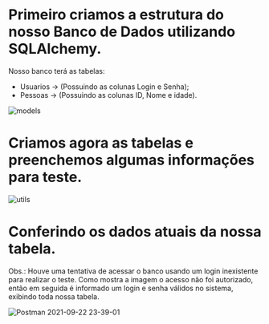 # Primeiro criamos a estrutura do nosso Banco de Dados utilizando SQLAlchemy.

<p>Nosso banco terá as tabelas:</p>
<ul>
  <li>Usuarios -> (Possuindo as colunas Login e Senha);
  <li>Pessoas -> (Possuindo as colunas ID, Nome e idade).  
</ul>

![models](https://user-images.githubusercontent.com/43455579/134429097-35c6223d-9e33-4874-a103-c29a98c84e55.png)

# Criamos agora as tabelas e preenchemos algumas informações para teste.

![utils](https://user-images.githubusercontent.com/43455579/134429806-cb9ad488-7717-45ea-a574-0fd3cf9ec5a6.png)

# Conferindo os dados atuais da nossa tabela.

Obs.: Houve uma tentativa de acessar o banco usando um login inexistente para realizar o teste. Como mostra a imagem o acesso não foi autorizado, 
então em seguida é informado um login e senha válidos no sistema, exibindo toda nossa tabela.

![Postman 2021-09-22 23-39-01](https://user-images.githubusercontent.com/43455579/134450843-1605e351-7934-4bc3-9cbb-afdacad88869.gif)

